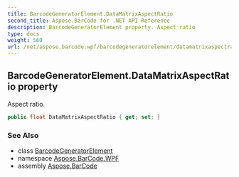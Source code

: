 ```yaml
---
title: BarcodeGeneratorElement.DataMatrixAspectRatio
second_title: Aspose.BarCode for .NET API Reference
description: BarcodeGeneratorElement property. Aspect ratio
type: docs
weight: 560
url: /net/aspose.barcode.wpf/barcodegeneratorelement/datamatrixaspectratio/
---
```

## BarcodeGeneratorElement.DataMatrixAspectRatio property

Aspect ratio.

```csharp
public float DataMatrixAspectRatio { get; set; }
```

### See Also

* class [BarcodeGeneratorElement](../)
* namespace [Aspose.BarCode.WPF](../../barcodegeneratorelement/)
* assembly [Aspose.BarCode](../../../)


